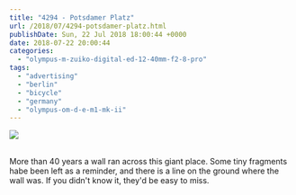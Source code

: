 ```yaml
---
title: "4294 - Potsdamer Platz"
url: /2018/07/4294-potsdamer-platz.html
publishDate: Sun, 22 Jul 2018 18:00:44 +0000
date: 2018-07-22 20:00:44
categories: 
  - "olympus-m-zuiko-digital-ed-12-40mm-f2-8-pro"
tags: 
  - "advertising"
  - "berlin"
  - "bicycle"
  - "germany"
  - "olympus-om-d-e-m1-mk-ii"
---
```

<div class="container">
<div class="center"><a target="_blank" href="https://d25zfm9zpd7gm5.cloudfront.net/1200x1200/2017/20170623_140633_lr.jpg"><img class="webfeedsFeaturedVisual" src="https://d25zfm9zpd7gm5.cloudfront.net/0600x0600/2017/20170623_140633_lr.jpg" /></a></div>
</div>
<br />

More than 40 years a wall ran across this giant place. Some tiny fragments habe been left as a reminder, and there is a line on the ground where the wall was. If you didn't know it, they'd be easy to miss.
